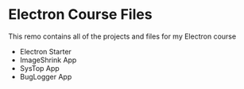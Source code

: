 # Electron Course Files

This remo contains all of the projects and files for my Electron course

* Electron Starter
* ImageShrink App
* SysTop App
* BugLogger App
